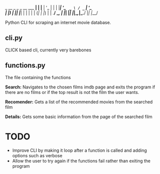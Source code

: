  _ __  _   _       _ __ ___   __| | |__
| '_ \| | | |_____| '_ ` _ \ / _` | '_ \
| |_) | |_| |_____| | | | | | (_| | |_) |
| .__/ \__, |     |_| |_| |_|\__,_|_.__/
|_|    |___/

Python CLI for scraping an internet movie database.

## cli.py
  
  CLICK based cli, currently very barebones
  
## functions.py

  The file containing the functions
  
  __Search:__ Navigates to the chosen films imdb page and exits the program if there are no films or if the top result is not the film the user wants.

  __Recomender:__ Gets a list of the recommended movies from the searched film
 
  __Details:__ Gets some basic information from the page of the searched film

# TODO
  
  * Improve CLI by making it loop after a function is called and adding options such as verbose
  * Allow the user to try again if the functions fail rather than exiting the program
